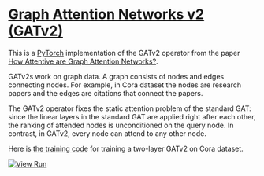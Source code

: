 # [Graph Attention Networks v2 (GATv2)](https://nn.labml.ai/graphs/gatv2/index.html)

This is a [PyTorch](https://pytorch.org) implementation of the GATv2 operator from the paper
[How Attentive are Graph Attention Networks?](https://arxiv.org/abs/2105.14491).

GATv2s work on graph data.
A graph consists of nodes and edges connecting nodes.
For example, in Cora dataset the nodes are research papers and the edges are citations that
connect the papers.

The GATv2 operator fixes the static attention problem of the standard GAT: 
since the linear layers in the standard GAT are applied right after each other, the ranking 
of attended nodes is unconditioned on the query node. 
In contrast, in GATv2, every node can attend to any other node.

Here is [the training code](https://nn.labml.ai/graphs/gatv2/experiment.html) for training
a two-layer GATv2 on Cora dataset.

[![View Run](https://img.shields.io/badge/labml-experiment-brightgreen)](https://app.labml.ai/run/34b1e2f6ed6f11ebb860997901a2d1e3)

